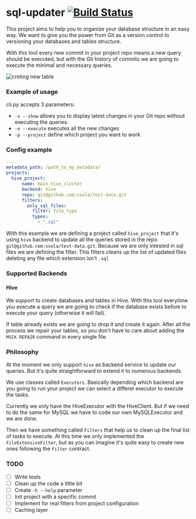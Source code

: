 # sql-updater [![Build Status](https://travis-ci.org/ssola/sql-updater.svg?branch=master)](https://travis-ci.org/ssola/sql-updater)

This project aims to help you to organize your database structure in an easy way. We want to give you the power from Git as a version control to versioning your databases and tables structure.

With this tool every new commit in your project repo means a new query should be executed, but with the Git history of commits we are going to execute the minimal and necessary queries.

![creting new table](http://i.imgur.com/Icb90pI.gif)

### Example of usage

cli.py accepts 3 parameters:

- `-s --show` allows you to display latest changes in your Git repo without executing the queries.
- `-e --execute` executes all the new changes
- `-p --project` define which project you want to work

### Config example

```yml
---
metadata_path: /path_to_my_metadata/
projects:
  hive_project:
      name: main_hive_cluster
      backend: hive
      repo: git@github.com:ssola/test-data.git
      filters:
        only_sql_files:
          filter: file_type
          types:
            - ".sql"
```

With this example we are defining a project called `hive_project` that it's using `hive` backend to update all the queries stored in the repo `git@github.com:ssola/test-data.git`. Because we are only intested in sql files we are defining the filter. This filters cleans up the list of updated files deleting any file which extension isn't `.sql`

### Supported Backends

#### Hive

We support to create databases and tables in Hive. With this tool everytime you execute a query we are going to check if the database exists before to execute your query (otherwise it will fail).

If table already exists we are going to drop it and create it again. After all the process we repair your tables, so you don't have to care about adding the `MSCK REPAIR` command in every single file.

### Philosophy

At the moment we only support `hive` as backend service to update our queries. But it's quite straightforward to extend it to numerous backends. 

We use classes called `Executors`. Basically depending which backend are you going to run your project we can select a differet executor to execute the tasks. 

Currently we only have the HiveExecutor with the HiveClient. But if we need to do the same for MySQL we have to code our own MySQLExecutor and we are done.

Then we have something called `Filters` that help us to clean up the final list of tasks to execute. At this time we only implemented the `FileExtensionFilter`, but as you can imagine it's quite easy to create new ones following the `Filter` contract.

### TODO

- [ ] Write tests
- [ ] Clean up the code a little bit
- [ ] Create `-h --help` parameter
- [ ] Init project with a specific commit
- [ ] Implement for real filters from project configuration
- [ ] Caching layer
